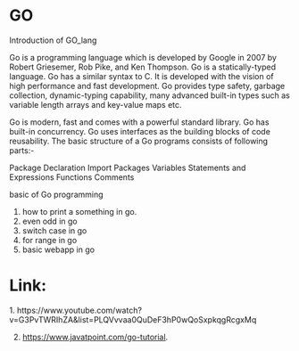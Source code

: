 # GO
Introduction of GO_lang

Go is a programming language which is developed by Google in 2007 by Robert Griesemer, Rob Pike, and Ken Thompson. Go is a statically-typed language. Go has a similar syntax to C. It is developed with the vision of high performance and fast development. Go provides type safety, garbage collection, dynamic-typing capability, many advanced built-in types such as variable length arrays and key-value maps etc.

Go is modern, fast and comes with a powerful standard library.
Go has built-in concurrency.
Go uses interfaces as the building blocks of code reusability.
The basic structure of a Go programs consists of following parts:-

Package Declaration
Import Packages
Variables
Statements and Expressions
Functions
Comments

basic of Go programming

1. how to print a something in go.
2. even odd in go
3. switch case in go
4. for range in go
5. basic webapp in go






<h1>Link:</h1>
1. https://www.youtube.com/watch?v=G3PvTWRIhZA&list=PLQVvvaa0QuDeF3hP0wQoSxpkqgRcgxMq      


2. https://www.javatpoint.com/go-tutorial.
